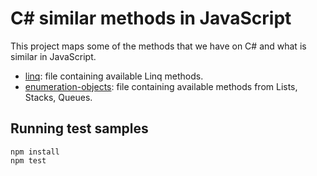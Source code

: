 # C# similar methods in JavaScript

This project maps some of the methods that we have on C# and what is similar in JavaScript.

 - [linq](docs/linq.md): file containing available Linq methods.
 - [enumeration-objects](docs/enumeration-objects.md): file containing available methods from Lists, Stacks, Queues.


## Running test samples

```
npm install
npm test
```